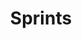 ---
title: Sprints
description: Here are all Sprint plannings and everything concerning the sprints documented
weight: 20
---